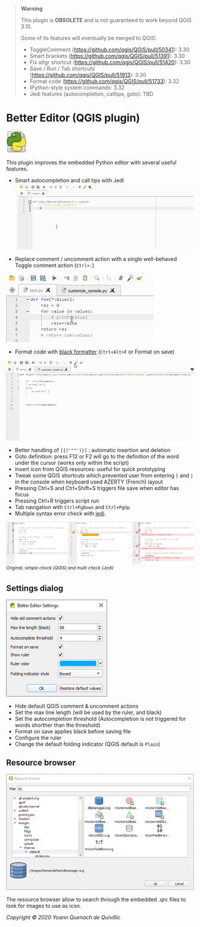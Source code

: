 > **Warning**
>
> This plugin is **OBSOLETE** and is not guaranteed to work beyond QGIS 3.10.
>
> Some of its features will eventually be merged to QGIS:
> - ToggleComment (https://github.com/qgis/QGIS/pull/50341): 3.30
> - Smart brackets (https://github.com/qgis/QGIS/pull/51391): 3.30
> - Fix altgr shortcut (https://github.com/qgis/QGIS/pull/51420): 3.30
> - Save / Run / Tab shortcuts (https://github.com/qgis/QGIS/pull/51913): 3.30
> - Format code (https://github.com/qgis/QGIS/pull/51733): 3.32
> - IPython-style system commands: 3.32
> - Jedi features (autocompletion, calltips, goto): TBD


Better Editor (QGIS plugin)
===
![Icon](./icon.png)

This plugin improves the embedded Python editor with several useful features.

- Smart autocompletion and call tips with Jedi
![jedi](./docs/jedi.gif)

- Replace comment / uncomment action with a single well-behaved Toggle comment action (`Ctrl+:`)

![toggleComment](./docs/toggle.gif)
- Format code with [black formatter](https://github.com/psf/black) (`Ctrl+Alt+F` or Format on save)

![formatCode](./docs/black.gif)
- Better handling of `[{('""')}]` : automatic insertion and deletion
- Goto definition: press F12 or F2 will go to the definition of the word under the cursor (works only within the script)
- Insert icon from QGIS resources: useful for quick prototyping
- Tweak some QGIS shortcuts which prevented user from entering `}` and `|` in the console when keyboard used AZERTY (French) layout
- Pressing Ctrl+S and Ctrl+Shift+S triggers file save when editor has focus
- Pressing Ctrl+R triggers script run
- Tab navigation with `Ctrl+PgDown` and `Ctrl+PgUp`
- Multiple syntax error check with [jedi](https://github.com/davidhalter/jedi).

![syntax check](./docs/syntax_check.png)
<sup><i>Original, simple check (QGIS) and multi check (Jedi)</i></sup>

Settings dialog
---

 ![Settings dialog](./docs/settings_dialog.png)
 - Hide default QGIS comment & uncomment actions
 - Set the max line length (will be used by the ruler, and black)
 - Set the autocompletion threshold (Autocompletion is not triggered for words shorther than the threshold)
 - Format on save applies black before saving file
 - Configure the ruler
 - Change the default folding indicator (QGIS default is `Plain`)



Resource browser
---
![Resource browser](./docs/resource_browser.png)


The resource browser allow to search through the embedded .qrc files to look for images to use as icon.


*Copyright © 2020 Yoann Quenach de Quivillic*

